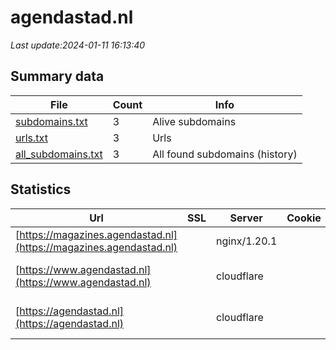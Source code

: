 # agendastad.nl
*Last update:2024-01-11 16:13:40*
## Summary data
| File       | Count | Info |
|------------|-------|------|
|[subdomains.txt](/data/agendastad/subdomains.txt)|3|Alive subdomains|
|[urls.txt](/data/agendastad/urls.txt)|3|Urls|
|[all_subdomains.txt](/data/agendastad/all_subdomains.txt)|3|All found subdomains (history)|
## Statistics
| Url | SSL | Server | Cookie | HSTS | CSP | XFO | XXP | RP | Tech |
|------------|-------|------|------|------|------|------|------|------|------|
|[https://magazines.agendastad.nl](https://magazines.agendastad.nl)| |nginx/1.20.1| | | |:white_check_mark: |:white_check_mark: |:white_check_mark: |Nginx:1.20.1 PHP|
|[https://www.agendastad.nl](https://www.agendastad.nl)| |cloudflare| |:white_check_mark: | | | |:white_check_mark: |Cloudflare HSTS HTTP...|
|[https://agendastad.nl](https://agendastad.nl)| |cloudflare| |:white_check_mark: | | | |:white_check_mark: |Cloudflare HSTS HTTP...|